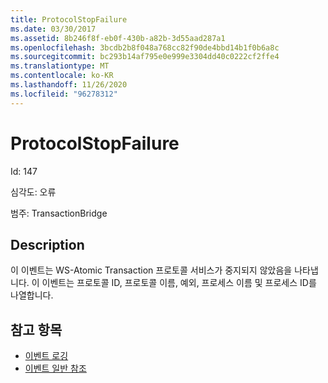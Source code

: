 ```yaml
---
title: ProtocolStopFailure
ms.date: 03/30/2017
ms.assetid: 8b246f8f-eb0f-430b-a82b-3d55aad287a1
ms.openlocfilehash: 3bcdb2b8f048a768cc82f90de4bbd14b1f0b6a8c
ms.sourcegitcommit: bc293b14af795e0e999e3304dd40c0222cf2ffe4
ms.translationtype: MT
ms.contentlocale: ko-KR
ms.lasthandoff: 11/26/2020
ms.locfileid: "96278312"
---
```

# <a name="protocolstopfailure"></a>ProtocolStopFailure

Id: 147  
  
 심각도: 오류  
  
 범주: TransactionBridge  
  
## <a name="description"></a>Description  

 이 이벤트는 WS-Atomic Transaction 프로토콜 서비스가 중지되지 않았음을 나타냅니다. 이 이벤트는 프로토콜 ID, 프로토콜 이름, 예외, 프로세스 이름 및 프로세스 ID를 나열합니다.  
  
## <a name="see-also"></a>참고 항목

- [이벤트 로깅](index.md)
- [이벤트 일반 참조](events-general-reference.md)
